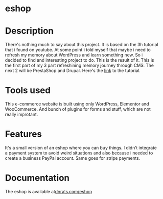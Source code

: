 # eshop
# Description
There's nothing much to say about this project. It is based on the 3h tutorial that i found on youtube. At some point i told myself that maybe i need to refresh my memory about WordPress and learn something new. So i decided to find and interesting project to do. This is the result of it. This is the first part of my 3 part refreshining memory journey through CMS. The next 2 will be PrestaShop and Drupal. 
Here's the [link](https://www.youtube.com/watch?v=kg2gTkifC-Y) to the tutorial.
# Tools used
This e-commerce website is built using only WordPress, Elementor and WooCommerce. And bunch of plugins for forms and stuff, which are not really improtant.
# Features
It's a small version of an eshop where you can buy things. I didn't integrate a payment system to avoid weird situations and also because i needed to create a business PayPal account. Same goes for stripe payments. 
# Documentation
The eshop is available at[dnrats.com/eshop](dnrats.com/eshop)